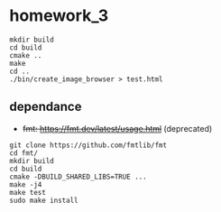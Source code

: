 # homework_3

```shell
mkdir build
cd build
cmake ..
make
cd ..
./bin/create_image_browser > test.html
```

## dependance

- ~~fmt: https://fmt.dev/latest/usage.html~~ (deprecated)

```shell
git clone https://github.com/fmtlib/fmt
cd fmt/
mkdir build
cd build
cmake -DBUILD_SHARED_LIBS=TRUE ...
make -j4
make test
sudo make install
```

